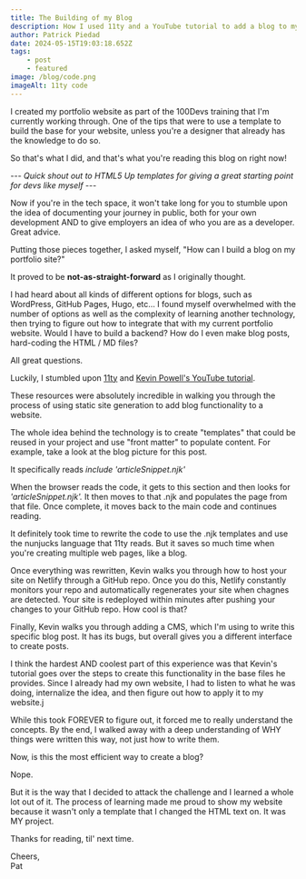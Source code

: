 ```yaml
---
title: The Building of my Blog
description: How I used 11ty and a YouTube tutorial to add a blog to my portfolio website.
author: Patrick Piedad
date: 2024-05-15T19:03:18.652Z
tags:
    - post
    - featured
image: /blog/code.png
imageAlt: 11ty code
---
```


I created my portfolio website as part of the 100Devs training that I'm currently working through. One of the tips that were to use a template to build the base for your website, unless you're a designer that already has the knowledge to do so.

So that's what I did, and that's what you're reading this blog on right now!

--- <i>Quick shout out to HTML5 Up templates for giving a great starting point for devs like myself </i> ---

Now if you're in the tech space, it won't take long for you to stumble upon the idea of documenting your journey in public, both for your own development AND to give employers an idea of who you are as a developer. Great advice.

Putting those pieces together, I asked myself, "How can I build a blog on my portfolio site?"

It proved to be <b>not-as-straight-forward</b> as I originally thought.

I had heard about all kinds of different options for blogs, such as WordPress, GitHub Pages, Hugo, etc... I found myself overwhelmed with the number of options as well as the complexity of learning another technology, then trying to figure out how to integrate that with my current portfolio website. Would I have to build a backend? How do I even make blog posts, hard-coding the HTML / MD files?

All great questions.

Luckily, I stumbled upon [﻿11ty](https://www.11ty.dev/) and [Kevin Powell's YouTube tutorial](https://www.youtube.com/watch?v=4wD00RT6d-g&t=1s).

These resources were absolutely incredible in walking you through the process of using static site generation to add blog functionality to a website.

T﻿he whole idea behind the technology is to create "templates" that could be reused in your project and use "front matter" to populate content. For example, take a look at the blog picture for this post.

I﻿t specifically reads <i>include 'articleSnippet.njk'</i>

W﻿hen the browser reads the code, it gets to this section and then looks for <i>'articleSnippet.njk'.</i> It then moves to that .njk and populates the page from that file. Once complete, it moves back to the main code and continues reading.

I﻿t definitely took time to rewrite the code to use the .njk templates and use the nunjucks language that 11ty reads. But it saves so much time when you're creating multiple web pages, like a blog.

O﻿nce everything was rewritten, Kevin walks you through how to host your site on Netlify through a GitHub repo. Once you do this, Netlify constantly monitors your repo and automatically regenerates your site when chagnes are detected. Your site is redeployed within minutes after pushing your changes to your GitHub repo. How cool is that?

F﻿inally, Kevin walks you through adding a CMS, which I'm using to write this specific blog post. It has its bugs, but overall gives you a different interface to create posts.

I﻿ think the hardest AND coolest part of this experience was that Kevin's tutorial goes over the steps to create this functionality in the base files he provides. Since I already had my own website, I had to listen to what he was doing, internalize the idea, and then figure out how to apply it to my website.j

W﻿hile this took FOREVER to figure out, it forced me to really understand the concepts. By the end, I walked away with a deep understanding of WHY things were written this way, not just how to write them.

N﻿ow, is this the most efficient way to create a blog?

N﻿ope.

B﻿ut it is the way that I decided to attack the challenge and I learned a whole lot out of it. The process of learning made me proud to show my website because it wasn't only a template that I changed the HTML text on. It was MY project.

T﻿hanks for reading, til' next time.

C﻿heers,
</br>
P﻿at
